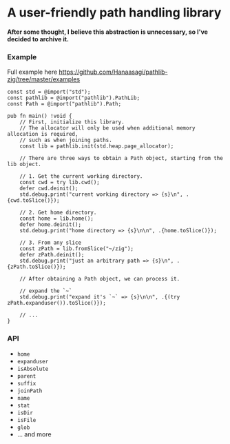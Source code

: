 # A user-friendly path handling library

**After some thought, I believe this abstraction is unnecessary, so I've decided to archive it.**

### Example

Full example here https://github.com/Hanaasagi/pathlib-zig/tree/master/examples

```zig
const std = @import("std");
const pathlib = @import("pathlib").PathLib;
const Path = @import("pathlib").Path;

pub fn main() !void {
    // First, initialize this library.
    // The allocator will only be used when additional memory allocation is required,
    // such as when joining paths.
    const lib = pathlib.init(std.heap.page_allocator);

    // There are three ways to obtain a Path object, starting from the lib object.

    // 1. Get the current working directory.
    const cwd = try lib.cwd();
    defer cwd.deinit();
    std.debug.print("current working directory => {s}\n", .{cwd.toSlice()});

    // 2. Get home directory.
    const home = lib.home();
    defer home.deinit();
    std.debug.print("home directory => {s}\n\n", .{home.toSlice()});

    // 3. From any slice
    const zPath = lib.fromSlice("~/zig");
    defer zPath.deinit();
    std.debug.print("just an arbitrary path => {s}\n", .{zPath.toSlice()});

    // After obtaining a Path object, we can process it.

    // expand the `~`
    std.debug.print("expand it's `~` => {s}\n\n", .{(try zPath.expanduser()).toSlice()});

    // ...
}

```

### API

- `home`
- `expanduser`
- `isAbsolute`
- `parent`
- `suffix`
- `joinPath`
- `name`
- `stat`
- `isDir`
- `isFile`
- `glob`
- ... and more
